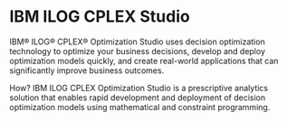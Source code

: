 # IBM ILOG CPLEX Studio

IBM® ILOG® CPLEX® Optimization Studio uses decision optimization technology to optimize your business decisions, develop and deploy optimization models quickly, and create real-world applications that can significantly improve business outcomes.

How? IBM ILOG CPLEX Optimization Studio is a prescriptive analytics solution that enables rapid development and deployment of decision optimization models using mathematical and constraint programming.
